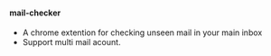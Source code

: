 #### mail-checker

* A chrome extention for checking unseen mail in your main inbox
* Support multi mail acount.

